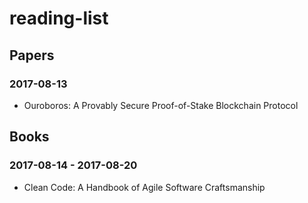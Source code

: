 # reading-list

## Papers
### 2017-08-13
* Ouroboros: A Provably Secure Proof-of-Stake Blockchain Protocol

## Books
### 2017-08-14 - 2017-08-20
* Clean Code: A Handbook of Agile Software Craftsmanship
